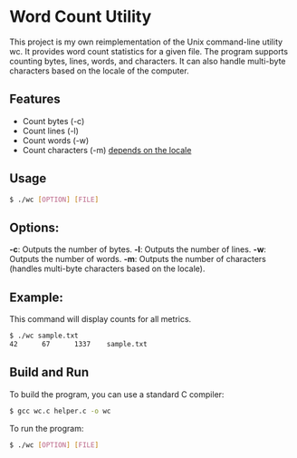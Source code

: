 # Word Count Utility

This project is my own reimplementation of the Unix command-line utility wc. It provides word count statistics for a given file. The program supports counting bytes, lines, words, and characters. It can also handle multi-byte characters based on the locale of the computer.

## Features

- Count bytes (-c)
- Count lines (-l)
- Count words (-w)
- Count characters (-m) [depends on the locale](https://docs.oracle.com/cd/E19253-01/817-2521/overview-39/index.html)

## Usage

```bash
$ ./wc [OPTION] [FILE]
```


## Options:
**-c**: Outputs the number of bytes.
**-l**: Outputs the number of lines.
**-w**: Outputs the number of words.
**-m**: Outputs the number of characters (handles multi-byte characters based on the locale).


## Example:
This command will display counts for all metrics.
```bash
$ ./wc sample.txt
42      67      1337    sample.txt
```


## Build and Run
To build the program, you can use a standard C compiler:
```bash
$ gcc wc.c helper.c -o wc
```

To run the program:
```bash
$ ./wc [OPTION] [FILE]
```



